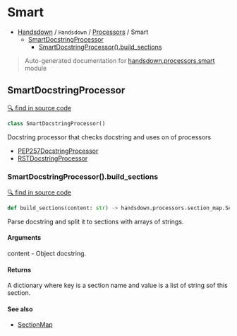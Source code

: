 # Smart

- [Handsdown](./README.md) / `Handsdown` / [Processors](./handsdown_processors_index.md) / Smart
  - [SmartDocstringProcessor](#smartdocstringprocessor)
    - [SmartDocstringProcessor().build_sections](#smartdocstringprocessorbuild_sections)

> Auto-generated documentation for [handsdown.processors.smart](../handsdown/processors/smart.py) module

## SmartDocstringProcessor

[🔍 find in source code](../handsdown/processors/smart.py#L9)

```python
class SmartDocstringProcessor()
```

Docstring processor that checks docstring and uses on of processors

- [PEP257DocstringProcessor](./handsdown_processors_pep257.md#pep257docstringprocessor)
- [RSTDocstringProcessor](./handsdown_processors_rst.md#rstdocstringprocessor)

### SmartDocstringProcessor().build_sections

[🔍 find in source code](../handsdown/processors/smart.py#L25)

```python
def build_sections(content: str) -> handsdown.processors.section_map.SectionMap
```

Parse docstring and split it to sections with arrays of strings.

#### Arguments

content - Object docstring.

#### Returns

A dictionary where key is a section name and value is a list of string sof this
section.

#### See also

- [SectionMap](./handsdown_processors_section_map.md#sectionmap)
